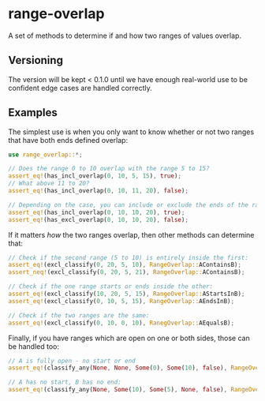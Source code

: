 # range-overlap

A set of methods to determine if and how two ranges of values overlap.

## Versioning

The version will be kept < 0.1.0 until we have enough real-world use to
be confident edge cases are handled correctly. 

## Examples

The simplest use is when you only want to know whether or not two ranges
that have both ends defined overlap:

```rust
use range_overlap::*;

// Does the range 0 to 10 overlap with the range 5 to 15?
assert_eq!(has_incl_overlap(0, 10, 5, 15), true);
// What above 11 to 20?
assert_eq!(has_incl_overlap(0, 10, 11, 20), false);

// Depending on the case, you can include or exclude the ends of the ranges:
assert_eq!(has_incl_overlap(0, 10, 10, 20), true);
assert_eq!(has_excl_overlap(0, 10, 10, 20), false);
```

If it matters *how* the two ranges overlap, then other methods can determine that:

```rust
// Check if the second range (5 to 10) is entirely inside the first:
assert_eq!(excl_classify(0, 20, 5, 10), RangeOverlap::AContainsB);
assert_neq!(excl_classify(0, 20, 5, 21), RangeOverlap::AContainsB);

// Check if the one range starts or ends inside the other:
assert_eq!(excl_classify(10, 20, 5, 15), RangeOverlap::AStartsInB);
assert_eq!(excl_classify(0, 10, 5, 15), RangeOverlap::AEndsInB);

// Check if the two ranges are the same:
assert_eq!(excl_classify(0, 10, 0, 10), RanegOverlap::AEqualsB);
```

Finally, if you have ranges which are open on one or both sides, 
those can be handled too:

```rust
// A is fully open - no start or end
assert_eq!(classify_any(None, None, Some(0), Some(10), false), RangeOverlap::AContainsB);

// A has no start, B has no end:
assert_eq!(classify_any(None, Some(10), Some(5), None, false), RangeOverlap::AEndsInB);
```
